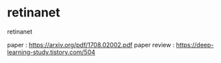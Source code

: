 # retinanet
retinanet

paper : https://arxiv.org/pdf/1708.02002.pdf
paper review : https://deep-learning-study.tistory.com/504
